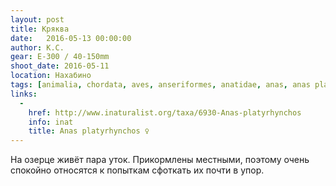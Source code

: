 ```yaml
---
layout: post
title: Кряква
date:   2016-05-13 00:00:00
author: К.С.
gear: E-300 / 40-150mm
shoot_date: 2016-05-11
location: Нахабино
tags: [animalia, chordata, aves, anseriformes, anatidae, anas, anas platyrhynchos]
links:
  -
    href: http://www.inaturalist.org/taxa/6930-Anas-platyrhynchos
    info: inat
    title: Anas platyrhynchos ♀
---
```


На озерце живёт пара уток. Прикормлены местными, поэтому очень спокойно относятся к попыткам сфоткать их почти в упор.
